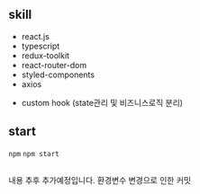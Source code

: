 ## skill

- react.js
- typescript
- redux-toolkit
- react-router-dom
- styled-components
- axios

* custom hook (state관리 및 비즈니스로직 분리)

## start

`npm`
`npm start`

##

내용 추후 추가예정입니다.
환경변수 변경으로 인한 커밋
